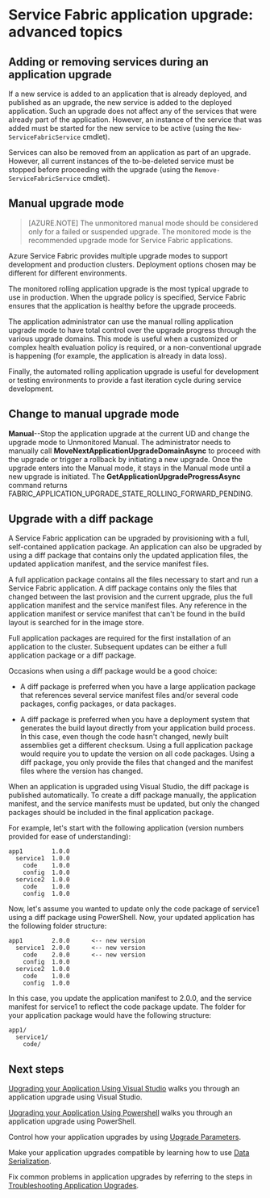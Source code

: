 <properties
   pageTitle="Application upgrade: advanced topics | Microsoft Azure"
   description="This article covers some advanced topics pertaining to upgrading a Service Fabric application."
   services="service-fabric"
   documentationCenter=".net"
   authors="mani-ramaswamy"
   manager="timlt"
   editor=""/>

<tags
   ms.service="service-fabric"
   ms.devlang="dotnet"
   ms.topic="article"
   ms.tgt_pltfrm="NA"
   ms.workload="NA"
   ms.date="09/14/2016"
   ms.author="subramar"/>

# <a name="service-fabric-application-upgrade-advanced-topics"></a>Service Fabric application upgrade: advanced topics

## <a name="adding-or-removing-services-during-an-application-upgrade"></a>Adding or removing services during an application upgrade

If a new service is added to an application that is already deployed, and published as an upgrade, the new service is added to the deployed application.  Such an upgrade does not affect any of the services that were already part of the application. However, an instance of the service that was added must be started for the new service to be active (using the `New-ServiceFabricService` cmdlet).

Services can also be removed from an application as part of an upgrade. However, all current instances of the to-be-deleted service must be stopped before proceeding with the upgrade (using the `Remove-ServiceFabricService` cmdlet). 

## <a name="manual-upgrade-mode"></a>Manual upgrade mode

> [AZURE.NOTE]  The unmonitored manual mode should be considered only for a failed or suspended upgrade. The monitored mode is the recommended upgrade mode for Service Fabric applications.

Azure Service Fabric provides multiple upgrade modes to support development and production clusters. Deployment options chosen may be different for different environments.

The monitored rolling application upgrade is the most typical upgrade to use in production. When the upgrade policy is specified, Service Fabric ensures that the application is healthy before the upgrade proceeds.

 The application administrator can use the manual rolling application upgrade mode to have total control over the upgrade progress through the various upgrade domains. This mode is useful when a customized or complex health evaluation policy is required, or a non-conventional upgrade is happening (for example, the application is already in data loss).

Finally, the automated rolling application upgrade is useful for development or testing environments to provide a fast iteration cycle during service development.

## <a name="change-to-manual-upgrade-mode"></a>Change to manual upgrade mode
**Manual**--Stop the application upgrade at the current UD and change the upgrade mode to Unmonitored Manual. The administrator needs to manually call **MoveNextApplicationUpgradeDomainAsync** to proceed with the upgrade or trigger a rollback by initiating a new upgrade. Once the upgrade enters into the Manual mode, it stays in the Manual mode until a new upgrade is initiated. The **GetApplicationUpgradeProgressAsync** command returns FABRIC\_APPLICATION\_UPGRADE\_STATE\_ROLLING\_FORWARD\_PENDING.

## <a name="upgrade-with-a-diff-package"></a>Upgrade with a diff package

A Service Fabric application can be upgraded by provisioning with a full, self-contained application package. An application can also be upgraded by using a diff package that contains only the updated application files, the updated application manifest, and the service manifest files.

A full application package contains all the files necessary to start and run a Service Fabric application. A diff package contains only the files that changed between the last provision and the current upgrade, plus the full application manifest and the service manifest files. Any reference in the application manifest or service manifest that can't be found in the build layout is searched for in the image store.

Full application packages are required for the first installation of an application to the cluster. Subsequent updates can be either a full application package or a diff package.

Occasions when using a diff package would be a good choice:

* A diff package is preferred when you have a large application package that references several service manifest files and/or several code packages, config packages, or data packages.

* A diff package is preferred when you have a deployment system that generates the build layout directly from your application build process. In this case, even though the code hasn't changed, newly built assemblies get a different checksum. Using a full application package would require you to update the version on all code packages. Using a diff package, you only provide the files that changed and the manifest files where the version has changed.

When an application is upgraded using Visual Studio, the diff package is published automatically. To create a diff package manually, the application manifest, and the service manifests must be updated, but only the changed packages should be included in the final application package. 

For example, let's start with the following application (version numbers provided for ease of understanding):

```text
app1        1.0.0
  service1  1.0.0
    code    1.0.0
    config  1.0.0
  service2  1.0.0
    code    1.0.0
    config  1.0.0
```

Now, let's assume you wanted to update only the code package of service1 using a diff package using PowerShell. Now, your updated application has the following folder structure:

```text
app1        2.0.0      <-- new version
  service1  2.0.0      <-- new version
    code    2.0.0      <-- new version
    config  1.0.0
  service2  1.0.0
    code    1.0.0
    config  1.0.0
```

In this case, you update the application manifest to 2.0.0, and the service manifest for service1 to reflect the code package update. The folder for your application package would have the following structure:

```text
app1/
  service1/
    code/
```

## <a name="next-steps"></a>Next steps

[Upgrading your Application Using Visual Studio](service-fabric-application-upgrade-tutorial.md) walks you through an application upgrade using Visual Studio.

[Upgrading your Application Using Powershell](service-fabric-application-upgrade-tutorial-powershell.md) walks you through an application upgrade using PowerShell.

Control how your application upgrades by using [Upgrade Parameters](service-fabric-application-upgrade-parameters.md).

Make your application upgrades compatible by learning how to use [Data Serialization](service-fabric-application-upgrade-data-serialization.md).

Fix common problems in application upgrades by referring to the steps in [Troubleshooting Application Upgrades](service-fabric-application-upgrade-troubleshooting.md).
 
